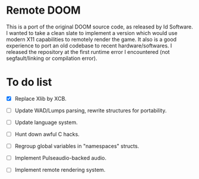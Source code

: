 # Remote DOOM

This is a port of the original DOOM source code, as released by Id Software.
I wanted to take a clean slate to implement a version which would use modern X11 capabilities to remotely render the game.
It also is a good experience to port an old codebase to recent hardware/softwares.
I released the repository at the first runtime error I encountered (not segfault/linking or compilation error).

# To do list

- [x] Replace Xlib by XCB.
- [ ] Update WAD/Lumps parsing, rewrite structures for portability.
- [ ] Update language system.
- [ ] Hunt down awful C hacks.
- [ ] Regroup global variables in "namespaces" structs.
- [ ] Implement Pulseaudio-backed audio.
- [ ] Implement remote rendering system.

